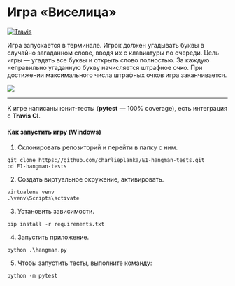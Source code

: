 # Игра «Виселица»

[![Travis][build-badge]][build]

[build-badge]: https://img.shields.io/travis/charlieplanka/E1-hangman-tests/master.png?style=flat-square

[build]: https://travis-ci.org/charlieplanka/E1-hangman-tests

Игра запускается в терминале. Игрок должен угадывать буквы в случайно загаданном слове, вводя их с клавиатуры по очереди. Цель игры — угадать все буквы и открыть слово полностью.
За каждую неправильно угаданную букву начисляется штрафное очко. При достижении максимального числа штрафных очков игра заканчивается.

![](https://i.imgur.com/REDBwzC.png)
  
---
К игре написаны юнит-тесты (**pytest** — 100% coverage), есть интеграция с **Travis CI**.

#### Как запустить игру (Windows)
1. Склонировать репозиторий и перейти в папку с ним.
```
git clone https://github.com/charlieplanka/E1-hangman-tests.git
cd E1-hangman-tests
```
2. Создать виртуальное окружение, активировать.
```
virtualenv venv
.\venv\Scripts\activate
```
3. Установить зависимости.
```
pip install -r requirements.txt
```
4. Запустить приложение.
```
python .\hangman.py
```
5. Чтобы запустить тесты, выполните команду:
```
python -m pytest
```
